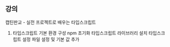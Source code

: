 ## 강의

캡틴판교 - 실전 프로젝트로 배우는 타입스크립트 

1. 타입스크립트 기본 환경 구성
    npm 초기화
    타입스크립트 라이브러리 설치
    타입스크립트 설정 파일 설정 및 기본 값 추가

